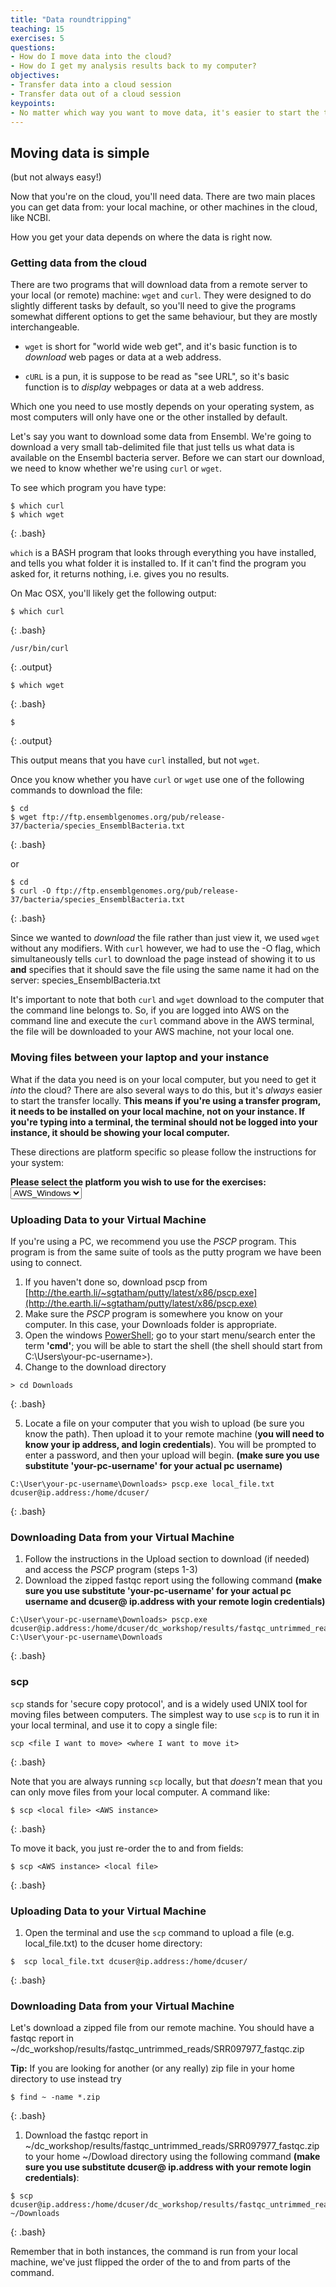 ```yaml
---
title: "Data roundtripping"
teaching: 15
exercises: 5
questions:
- How do I move data into the cloud?
- How do I get my analysis results back to my computer?
objectives:
- Transfer data into a cloud session
- Transfer data out of a cloud session
keypoints:
- No matter which way you want to move data, it's easier to start the transfer from your local machine
---
```


<script language="javascript" type="text/javascript">
function set_page_view_defaults() {
    document.getElementById('div_aws_win').style.display = 'block';
    document.getElementById('div_aws_unix').style.display = 'none';
};

function change_content_by_platform(form_control){
    if (!form_control || document.getElementById(form_control).value == 'aws_win') {
        set_page_view_defaults();
    } else if (document.getElementById(form_control).value == 'aws_unix') {
        document.getElementById('div_aws_win').style.display = 'none';
        document.getElementById('div_aws_unix').style.display = 'block';
    } else {
        alert("Error: Missing platform value for 'change_content_by_platform()' script!");
    }
}

window.onload = set_page_view_defaults;
</script>


## Moving data is simple
(but not always easy!)

Now that you're on the cloud, you'll need data. There are two main places you can get data
from: your local machine, or other machines in the cloud, like NCBI.

How you get your data depends on where the data is right now.

### Getting data from the cloud

There are two programs that will download data from a remote server to your local
(or remote) machine: ``wget`` and ``curl``. They were designed to do slightly different
tasks by default, so you'll need to give the programs somewhat different options to get
the same behaviour, but they are mostly interchangeable.

 - ``wget`` is short for "world wide web get", and it's basic function is to *download*
 web pages or data at a web address.

 - ``cURL`` is a pun, it is suppose to be read as "see URL", so it's basic function is
 to *display* webpages or data at a web address.

Which one you need to use mostly depends on your operating system, as most computers will
only have one or the other installed by default.

Let's say you want to download some data from Ensembl. We're going to download a very small
tab-delimited file that just tells us what data is available on the Ensembl bacteria server.
Before we can start our download, we need to know whether we're using ``curl`` or ``wget``.

To see which program you have type:
 
~~~
$ which curl
$ which wget
~~~
{: .bash}

``which`` is a BASH program that looks through everything you have
installed, and tells you what folder it is installed to. If it can't
find the program you asked for, it returns nothing, i.e. gives you no
results.

On Mac OSX, you'll likely get the following output:

~~~
$ which curl
~~~
{: .bash}

~~~
/usr/bin/curl
~~~
{: .output}

~~~
$ which wget
~~~
{: .bash}

~~~
$
~~~
{: .output}

This output means that you have ``curl`` installed, but not ``wget``.

Once you know whether you have ``curl`` or ``wget`` use one of the
following commands to download the file:

~~~
$ cd
$ wget ftp://ftp.ensemblgenomes.org/pub/release-37/bacteria/species_EnsemblBacteria.txt
~~~
{: .bash}

or

~~~
$ cd
$ curl -O ftp://ftp.ensemblgenomes.org/pub/release-37/bacteria/species_EnsemblBacteria.txt
~~~
{: .bash}

Since we wanted to *download* the file rather than just view it, we used ``wget`` without
any modifiers. With ``curl`` however, we had to use the -O flag, which simultaneously tells ``curl`` to
download the page instead of showing it to us **and** specifies that it should save the
file using the same name it had on the server: species_EnsemblBacteria.txt

It's important to note that both ``curl`` and ``wget`` download to the computer that the
command line belongs to. So, if you are logged into AWS on the command line and execute
the ``curl`` command above in the AWS terminal, the file will be downloaded to your AWS
machine, not your local one.

### Moving files between your laptop and your instance

What if the data you need is on your local computer, but you need to get it *into* the
cloud? There are also several ways to do this, but it's *always* easier
to start the transfer locally. **This means if you're using a transfer program, it needs to be
installed on your local machine, not on your instance. If you're typing into a terminal,
the terminal should not be logged into your instance, it should be showing your local computer.**

These directions are platform specific so please follow the instructions for your system:

**Please select the platform you wish to use for the exercises: <select id="id_platform" name="platformlist" onchange="change_content_by_platform('id_platform');return false;"><option value="aws_unix" id="id_aws_unix" selected> AWS_UNIX </option><option value="aws_win" id="id_aws_win" selected> AWS_Windows </option></select>**


<div id="div_aws_win" style="display:block" markdown="1">


### Uploading Data to your Virtual Machine

If you're using a PC, we recommend you use the *PSCP* program. This program is from the same suite of
tools as the putty program we have been using to connect.

1. If you haven't done so, download pscp from [http://the.earth.li/~sgtatham/putty/latest/x86/pscp.exe](http://the.earth.li/~sgtatham/putty/latest/x86/pscp.exe)
2. Make sure the *PSCP* program is somewhere you know on your computer. In this case,
your Downloads folder is appropriate.
3. Open the windows [PowerShell](https://en.wikipedia.org/wiki/Windows_PowerShell);
go to your start menu/search enter the term **'cmd'**; you will be able to start the shell
(the shell should start from C:\Users\your-pc-username>).
4. Change to the download directory

~~~
> cd Downloads
~~~
{: .bash}

5. Locate a file on your computer that you wish to upload (be sure you know the path). Then upload it to your remote machine (**you will need to know your ip address, and login credentials**). You will be prompted to enter a password, and then your upload will begin. **(make sure you use substitute 'your-pc-username' for your actual pc username)**

~~~
C:\User\your-pc-username\Downloads> pscp.exe local_file.txt dcuser@ip.address:/home/dcuser/
~~~
{: .bash}

### Downloading Data from your Virtual Machine

1. Follow the instructions in the Upload section to download (if needed) and access the *PSCP* program (steps 1-3)
2. Download the zipped fastqc report using the following command **(make sure you use substitute 'your-pc-username' for your actual pc username and dcuser@ ip.address with your remote login credentials)**

~~~
C:\User\your-pc-username\Downloads> pscp.exe dcuser@ip.address:/home/dcuser/dc_workshop/results/fastqc_untrimmed_reads/SRR097977_fastqc.zip C:\User\your-pc-username\Downloads
~~~
{: .bash}

</div>



<div id="div_aws_unix" style="display:block" markdown="1">

### scp

`scp` stands for 'secure copy protocol', and is a widely used UNIX tool for moving files
between computers. The simplest way to use `scp` is to run it in your local terminal,
and use it to copy a single file:

~~~
scp <file I want to move> <where I want to move it>
~~~
{: .bash}

Note that you are always running `scp` locally, but that *doesn't* mean that
you can only move files from your local computer. A command like:

~~~
$ scp <local file> <AWS instance>
~~~
{: .bash}

To move it back, you just re-order the to and from fields:

~~~
$ scp <AWS instance> <local file>
~~~
{: .bash}

### Uploading Data to your Virtual Machine

1. Open the terminal and use the `scp` command to upload a file (e.g. local_file.txt) to the dcuser home directory:

~~~
$  scp local_file.txt dcuser@ip.address:/home/dcuser/
~~~
{: .bash}

### Downloading Data from your Virtual Machine

Let's download a zipped file from our remote machine.  You should have a fastqc report in ~/dc_workshop/results/fastqc_untrimmed_reads/SRR097977_fastqc.zip

**Tip:** If you are looking for another (or any really) zip file in your home directory to use instead try

~~~
$ find ~ -name *.zip
~~~
{: .bash}


1. Download the fastqc report in ~/dc_workshop/results/fastqc_untrimmed_reads/SRR097977_fastqc.zip to your home ~/Dowload directory using the following command **(make sure you use substitute dcuser@ ip.address with your remote login credentials)**:

~~~
$ scp dcuser@ip.address:/home/dcuser/dc_workshop/results/fastqc_untrimmed_reads/SRR097977_fastqc.zip ~/Downloads
~~~
{: .bash}

Remember that in both instances, the command is run from your local machine, we've just flipped the order of the to and from parts of the command.
</div>
